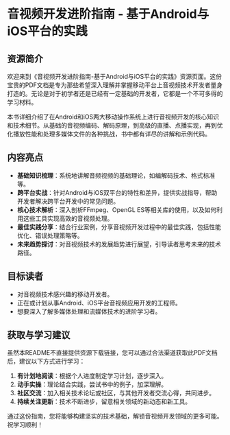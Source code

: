 # 音视频开发进阶指南 - 基于Android与iOS平台的实践

## 资源简介

欢迎来到《音视频开发进阶指南-基于Android与iOS平台的实践》资源页面。这份宝贵的PDF文档是专为那些希望深入理解并掌握移动平台上音视频技术开发者量身打造的。无论是对于初学者还是已经有一定基础的开发者，它都是一个不可多得的学习材料。

本书详细介绍了在Android和iOS两大移动操作系统上进行音视频开发的核心知识和技术细节。从基础的音视频编码、解码原理，到高级的直播、点播实现，再到优化播放性能和处理多媒体文件的各种挑战，书中都有详尽的讲解和示例代码。

## 内容亮点

- **基础知识梳理**：系统地讲解音频视频的基础理论，如编解码技术、格式标准等。
- **跨平台实战**：针对Android与iOS双平台的特性和差异，提供实战指导，帮助开发者解决跨平台开发中的常见问题。
- **核心技术解析**：深入剖析FFmpeg、OpenGL ES等相关库的使用，以及如何利用这些工具实现高效的音视频处理。
- **最佳实践分享**：结合行业案例，分享音视频开发过程中的最佳实践，包括性能优化、错误处理策略等。
- **未来趋势探讨**：对音视频技术的发展趋势进行展望，引导读者思考未来的技术路径。

## 目标读者

- 对音视频技术感兴趣的移动开发者。
- 正在或计划从事Android、iOS平台音视频应用开发的工程师。
- 想要深入了解多媒体处理和流媒体技术的进阶学习者。

## 获取与学习建议

虽然本README不直接提供资源下载链接，您可以通过合法渠道获取此PDF文档后，建议以下方式进行学习：

1. **有计划地阅读**：根据个人进度制定学习计划，逐步深入。
2. **动手实操**：理论结合实践，尝试书中的例子，加深理解。
3. **社区交流**：加入相关技术论坛或社区，与其他开发者交流心得，共同进步。
4. **持续关注更新**：技术不断进步，留意相关领域的新动态和新工具。

通过这份指南，您将能够构建坚实的技术基础，解锁音视频开发领域的更多可能。祝学习顺利！